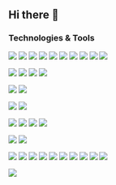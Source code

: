 ## Hi there 👋

### Technologies & Tools
![](https://img.shields.io/badge/Code-JavaScript-informational?style=flat&logo=javascript&logoColor=white&color=2bbc8a)
![](https://img.shields.io/badge/Code-TypeScript-informational?style=flat&logo=typescript&logoColor=white&color=2bbc8a)
![](https://img.shields.io/badge/Code-NodeJS-informational?style=flat&logo=node.js&logoColor=white&color=2bbc8a)
![](https://img.shields.io/badge/Code-ReactJS-informational?style=flat&logo=react&logoColor=white&color=2bbc8a)
![](https://img.shields.io/badge/Code-ReactNative-informational?style=flat&logo=react&logoColor=white&color=2bbc8a)
![](https://img.shields.io/badge/Code-D3JS-informational?style=flat&logo=d3.js&logoColor=white&color=2bbc8a)
![](https://img.shields.io/badge/Code-Java-informational?style=flat&logo=java&logoColor=white&color=2bbc8a)
![](https://img.shields.io/badge/Code-Android-informational?style=flat&logo=android&logoColor=white&color=2bbc8a)
![](https://img.shields.io/badge/Code-HTML5-informational?style=flat&logo=html5&logoColor=white&color=2bbc8a)
![](https://img.shields.io/badge/Code-CSS3-informational?style=flat&logo=css3&logoColor=white&color=2bbc8a)

![](https://img.shields.io/badge/Database-PostgreSQL-informational?style=flat&logo=postgresql&logoColor=white&color=2bbc8a)
![](https://img.shields.io/badge/Database-MongoDB-informational?style=flat&logo=mongodb&logoColor=white&color=2bbc8a)
![](https://img.shields.io/badge/Database-Redis-informational?style=flat&logo=redis&logoColor=white&color=2bbc8a)
![](https://img.shields.io/badge/Database-Firebase-informational?style=flat&logo=firebase&logoColor=white&color=2bbc8a)

![](https://img.shields.io/badge/CodeLint-Eslint-informational?style=flat&logo=eslint&logoColor=white&color=2bbc8a)
![](https://img.shields.io/badge/CodeLint-Prettier-informational?style=flat&logo=prettier&logoColor=white&color=2bbc8a)

![](https://img.shields.io/badge/PackageManager-NPM-informational?style=flat&logo=npm&logoColor=white&color=2bbc8a)
![](https://img.shields.io/badge/PackageManager-Yarn-informational?style=flat&logo=yarn&logoColor=white&color=2bbc8a)

![](https://img.shields.io/badge/Tools-Git-informational?style=flat&logo=git&logoColor=white&color=2bbc8a)
![](https://img.shields.io/badge/Tools-Github-informational?style=flat&logo=github&logoColor=white&color=2bbc8a)
![](https://img.shields.io/badge/Tools-Docker-informational?style=flat&logo=docker&logoColor=white&color=2bbc8a)
![](https://img.shields.io/badge/Tools-Insomnia-informational?style=flat&logo=insomnia&logoColor=white&color=2bbc8a)

![](https://img.shields.io/badge/OS-Linux-informational?style=flat&logo=linux&logoColor=white&color=2bbc8a)
![](https://img.shields.io/badge/OS-Windows-informational?style=flat&logo=windows&logoColor=white&color=2bbc8a)


![](https://img.shields.io/badge/More-NextJS-informational?style=flat&logo=next.js&logoColor=white&color=2bbc8a)
![](https://img.shields.io/badge/More-AdonisJS-informational?style=flat&logo=adonisjs&logoColor=white&color=2bbc8a)
![](https://img.shields.io/badge/More-JsonWebTokens-informational?style=flat&logo=json-web-tokens&logoColor=white&color=2bbc8a)
![](https://img.shields.io/badge/More-Bootstrap-informational?style=flat&logo=bootstrap&logoColor=white&color=2bbc8a)
![](https://img.shields.io/badge/More-Webpack-informational?style=flat&logo=webpack&logoColor=white&color=2bbc8a)
![](https://img.shields.io/badge/More-Babel-informational?style=flat&logo=babel&logoColor=white&color=2bbc8a)
![](https://img.shields.io/badge/More-Swagger-informational?style=flat&logo=swagger&logoColor=white&color=2bbc8a)
![](https://img.shields.io/badge/More-GraphQL-informational?style=flat&logo=graphql&logoColor=white&color=2bbc8a)
![](https://img.shields.io/badge/Code-Redux-informational?style=flat&logo=redux&logoColor=white&color=2bbc8a)
![](https://img.shields.io/badge/Code-Jest-informational?style=flat&logo=jest&logoColor=white&color=2bbc8a)


![](https://img.shields.io/badge/More-Figma-informational?style=flat&logo=figma&logoColor=white&color=2bbc8a)